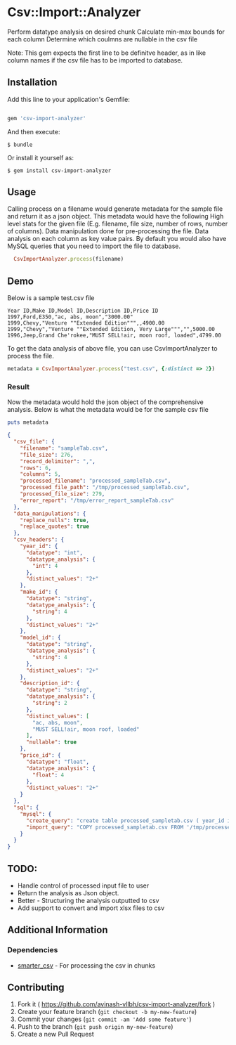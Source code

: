 # Csv::Import::Analyzer

Perform datatype analysis on desired chunk
Calculate min-max bounds for each column
Determine which coulmns are nullable in the csv file

Note: This gem expects the first line to be definitve header, as in like column names if the csv file has to be imported to database.

## Installation

Add this line to your application's Gemfile:

```ruby

gem 'csv-import-analyzer'

```

And then execute:

    $ bundle

Or install it yourself as:

    $ gem install csv-import-analyzer

## Usage

Calling process on a filename would generate metadata for the sample file and return it as a json object. This metadata would have the following
High level stats for the given file (E.g. filename, file size, number of rows, number of columns).
Data manipulation done for pre-processing the file.
Data analysis on each column as key value pairs. 
By default you would also have MySQL queries that you need to import the file to database.

```ruby
  CsvImportAnalyzer.process(filename)
```

## Demo

Below is a sample test.csv file

```
Year ID,Make ID,Model ID,Description ID,Price ID
1997,Ford,E350,"ac, abs, moon","3000.00"
1999,Chevy,"Venture ""Extended Edition""",,4900.00
1999,"Chevy","Venture ""Extended Edition, Very Large""","",5000.00
1996,Jeep,Grand Che'rokee,"MUST SELL!air, moon roof, loaded",4799.00
```
To get the data analysis of above file, you can use CsvImportAnalyzer to process the file.

```ruby
metadata = CsvImportAnalyzer.process("test.csv", {:distinct => 2})
```
### Result
Now the metadata would hold the json object of the comprehensive analysis. Below is what the metadata would be for the sample csv file
```ruby
puts metadata
```
```json
{
  "csv_file": {
    "filename": "sampleTab.csv",
    "file_size": 276,
    "record_delimiter": ",",
    "rows": 6,
    "columns": 5,
    "processed_filename": "processed_sampleTab.csv",
    "processed_file_path": "/tmp/processed_sampleTab.csv",
    "processed_file_size": 279,
    "error_report": "/tmp/error_report_sampleTab.csv"
  },
  "data_manipulations": {
    "replace_nulls": true,
    "replace_quotes": true
  },
  "csv_headers": {
    "year_id": {
      "datatype": "int",
      "datatype_analysis": {
        "int": 4
      },
      "distinct_values": "2+"
    },
    "make_id": {
      "datatype": "string",
      "datatype_analysis": {
        "string": 4
      },
      "distinct_values": "2+"
    },
    "model_id": {
      "datatype": "string",
      "datatype_analysis": {
        "string": 4
      },
      "distinct_values": "2+"
    },
    "description_id": {
      "datatype": "string",
      "datatype_analysis": {
        "string": 2
      },
      "distinct_values": [
        "ac, abs, moon",
        "MUST SELL!air, moon roof, loaded"
      ],
      "nullable": true
    },
    "price_id": {
      "datatype": "float",
      "datatype_analysis": {
        "float": 4
      },
      "distinct_values": "2+"
    }
  },
  "sql": {
    "mysql": {
      "create_query": "create table processed_sampletab.csv ( year_id int not null, make_id varchar(255) not null, model_id varchar(255) not null, description_id varchar(255), price_id float not null);",
      "import_query": "COPY processed_sampletab.csv FROM '/tmp/processed_sampleTab.csv' HEADER DELIMITER ',' CSV NULL AS 'NULL';"
    }
  }
}

```

## TODO:
  <ul>
    <li> Handle control of processed input file to user </li>
    <li> Return the analysis as Json object.</li>
    <li> Better - Structuring the analysis outputted to csv</li>
    <li> Add support to convert and import xlsx files to csv </li>
  </ul>

## Additional Information

### Dependencies

  <ul><li><a href="https://github.com/tilo/smarter_csv">smarter_csv</a> - For processing the csv in chunks</li></ul>
  
## Contributing

1. Fork it ( https://github.com/avinash-vllbh/csv-import-analyzer/fork )
2. Create your feature branch (`git checkout -b my-new-feature`)
3. Commit your changes (`git commit -am 'Add some feature'`)
4. Push to the branch (`git push origin my-new-feature`)
5. Create a new Pull Request

